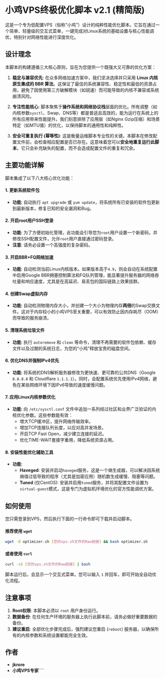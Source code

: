 # 小鸡VPS终极优化脚本 v2.1 (精简版)

这是一个专为低配置VPS（俗称“小鸡”）设计的纯粹性能优化脚本。它旨在通过一个简单、轻量级的交互式菜单，一键完成对Linux系统的基础设置与核心性能调优，特别针对网络性能进行深度优化。

## 设计理念

本脚本的构建遵循三大核心原则，旨在为您提供一个既强大又可靠的优化方案：

1.  **稳定与兼容优先**: 在众多网络加速方案中，我们坚决选择并只采用 **Linux 内核原生集成的 BBR 算法**。这保证了最佳的系统兼容性、稳定性和最低的资源占用，避免了因使用第三方破解模块（如锐速）而可能导致的内核不兼容或系统崩溃风险。

2.  **专注性能核心**: 脚本聚焦于**操作系统和网络协议栈**层面的优化。所有调整（如内核参数`sysctl`、Swap、DNS等）都是普适且高效的，能为运行在系统上的所有应用带来性能提升。我们刻意排除了应用层（如Nginx Gzip压缩）和场景特定（如MTU值）的优化，以保持脚本的通用性和纯粹性。

3.  **安全可重复执行 (幂等性)**: 这是衡量运维脚本专业性的关键。本脚本在修改配置文件前，会检查相应配置是否已存在。这意味着您可以**安全地重复运行此脚本**，它只会补充缺失的配置，而不会造成配置文件的重复和冗余。

## 主要功能详解

脚本集成了以下八大核心优化功能：

#### 1. 更新系统软件包
- **功能**: 自动执行 `apt upgrade` 或 `yum update`，将系统所有已安装的软件包更新到最新版本，修复已知的安全漏洞和Bug。

#### 2. 开启root用户SSH登录
- **功能**: 为了方便初始化管理，此功能会引导您为`root`用户设置一个新密码，并修改SSH配置文件，允许`root`用户直接通过密码登录。
- **注意**: 请务必设置一个高强度的复杂密码。

#### 3. 开启BBR+FQ网络加速
- **功能**: 自动检测当前Linux内核版本。如果版本高于`4.9`，则会自动在系统配置中启用Google BBR拥塞控制算法和FQ队列管理，能显著提升服务器的网络吞吐量和响应速度，尤其是在高延迟、易丢包的国际链路上效果拔群。

#### 4. 创建Swap虚拟内存
- **功能**: 自动检测物理内存大小，并创建一个大小为物理内存**两倍**的Swap交换文件。这对于内存较小的小鸡VPS至关重要，可以有效防止因内存耗尽（OOM）而导致的服务崩溃。

#### 5. 清理系统垃圾文件
- **功能**: 执行 `autoremove` 和 `clean` 等命令，清理不再需要的软件包依赖、缓存文件以及过期的系统日志，为您的“小鸡”释放宝贵的磁盘空间。

#### 6. 优化DNS并强制IPv4优先
- **功能**: 将系统的DNS解析服务器修改为更快速、更可靠的公共DNS（Google `8.8.8.8` 和 Cloudflare `1.1.1.1`）。同时，会配置系统优先使用IPv4网络，避免在某些网络环境下因IPv6导致的速度缓慢问题。

#### 7. 应用Linux内核参数优化
- **功能**: 向 `/etc/sysctl.conf` 文件中追加一系列经过社区和业界广泛验证的内核优化参数。这些参数能有效：
    - 增大TCP缓冲区，提升网络传输效率。
    - 增加TCP连接队列长度，以应对高并发场景。
    - 开启TCP Fast Open，减少建立连接的延迟。
    - 优化TIME-WAIT套接字重用，降低系统资源占用。

#### 8. 安装性能优化辅助工具
- **功能**:
    - **Haveged**: 安装并启动`haveged`服务，这是一个熵生成器，可以解决因系统熵值过低导致的程序（尤其是加密应用）随机数生成缓慢、阻塞等问题。
    - **Tuned** (仅CentOS): 安装并启用`tuned`服务，并将其配置文件设置为`virtual-guest`模式，这是专门为虚拟机环境优化的官方性能调优方案。

## 如何使用

您只需登录到VPS，然后执行下面的一行命令即可下载并启动脚本。

#### 推荐使用 `wget`
```bash
wget -O optimizer.sh [您的vps.sh文件的Raw链接] && bash optimizer.sh
```

#### 或者使用 `curl`
```bash
curl -sS [您的vps.sh文件的Raw链接] | bash
```
脚本运行后，会显示一个交互式菜单。您可以输入 `1` 并回车，即可开始全自动优化流程。

## 注意事项
1.  **Root权限**: 本脚本必须以 `root` 用户身份运行。
2.  **数据备份**: 在任何生产环境的服务器上执行此脚本前，请务必做好重要数据的备份。
3.  **建议重启**: 全部优化步骤完成后，强烈建议您重启 (`reboot`) 服务器，以确保所有的内核参数和系统设置都能完全生效。

## 作者
- **jkrore**
- **小鸡VPS专家**````
